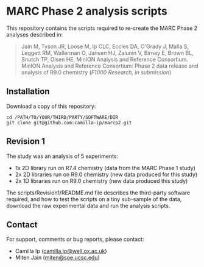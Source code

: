 # MARC Phase 2 analysis scripts

This repository contains the scripts required to re-create the MARC Phase 2 analyses described in:

> Jain M, Tyson JR, Loose M, Ip CLC, Eccles DA, O\'Grady J, Malla S, Leggett RM, Wallerman O, Jansen HJ, Zalunin V, Birney E, Brown BL, Snutch TP, Olsen HE, MinION Analysis and Reference Consortium. MinION Analysis and Reference Consortium: Phase 2 data release and analysis of R9.0 chemistry (*F1000 Research, in submission*)

## Installation

Download a copy of this repository:

```
cd /PATH/TO/YOUR/THIRD/PARTY/SOFTWARE/DIR
git clone git@github.com:camilla-ip/marcp2.git
```

## Revision 1

The study was an analysis of 5 experiments:
- 1x 2D library run on R7.4 chemistry (data from the MARC Phase 1 study)
- 2x 2D libraries run on R9.0 chemistry (new data produced for this study)
- 2x 1D libraries run on R9.0 chemistry (new data produced this study)

The scripts/Revision1/README.md file describes the third-party software required, and how to test the scripts on a tiny sub-sample of the data, download the raw experimental data and run the analysis scripts.

## Contact

For support, comments or bug reports, please contact:
- Camilla Ip (camilla.ip@well.ox.ac.uk)
- Miten Jain (miten@soe.ucsc.edu)
